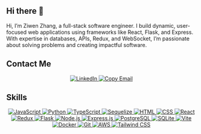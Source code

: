 ## Hi there 👋

Hi, I’m Ziwen Zhang, a full-stack software engineer. I build dynamic, user-focused web applications using frameworks like React, Flask, and Express. With expertise in databases, APIs, Redux, and WebSocket, I’m passionate about solving problems and creating impactful software.

<h2>Contact Me</h2>
<p align="center">
    <a href="https://www.linkedin.com/in/ziwen-zhang-a6a73216b/" title="LinkedIn Profile">
        <img src="https://skillicons.dev/icons?i=linkedin" alt="LinkedIn" />
    </a>
    <a href="javascript:void(0)" title="Copy Email" onclick="copyEmailToClipboard()">
        <img src="https://skillicons.dev/icons?i=gmail" alt="Copy Email" />
    </a>
</p>

<script>
    function copyEmailToClipboard() {
        const email = "ziwenzhang124@gmail.com";
        navigator.clipboard.writeText(email).then(() => {
            alert("Email address copied to clipboard!");
        }).catch(err => {
            alert("Failed to copy email address. Please try again.");
        });
    }
</script>

<h2>Skills</h2>
<p align="center">
  <a href="https://skillicons.dev" title="JavaScript">
    <img src="https://skillicons.dev/icons?i=js" alt="JavaScript" />
  </a>
  <a href="https://skillicons.dev" title="Python">
    <img src="https://skillicons.dev/icons?i=py" alt="Python" />
  </a>
  <a href="https://skillicons.dev" title="TypeScript">
    <img src="https://skillicons.dev/icons?i=ts" alt="TypeScript" />
  </a>
  <a href="https://skillicons.dev" title="Sequelize">
    <img src="https://skillicons.dev/icons?i=sequelize" alt="Sequelize" />
  </a>
  <a href="https://skillicons.dev" title="HTML">
    <img src="https://skillicons.dev/icons?i=html" alt="HTML" />
  </a>
  <a href="https://skillicons.dev" title="CSS">
    <img src="https://skillicons.dev/icons?i=css" alt="CSS" />
  </a>
  <a href="https://skillicons.dev" title="React">
    <img src="https://skillicons.dev/icons?i=react" alt="React" />
  </a>
  <a href="https://skillicons.dev" title="Redux">
    <img src="https://skillicons.dev/icons?i=redux" alt="Redux" />
  </a>
  <a href="https://skillicons.dev" title="Flask">
    <img src="https://skillicons.dev/icons?i=flask" alt="Flask" />
  </a>
  <a href="https://skillicons.dev" title="Node.js">
    <img src="https://skillicons.dev/icons?i=nodejs" alt="Node.js" />
  </a>
  <a href="https://skillicons.dev" title="Express.js">
    <img src="https://skillicons.dev/icons?i=express" alt="Express.js" />
  </a>
  <a href="https://skillicons.dev" title="PostgreSQL">
    <img src="https://skillicons.dev/icons?i=postgres" alt="PostgreSQL" />
  </a>
  <a href="https://skillicons.dev" title="SQLite">
    <img src="https://skillicons.dev/icons?i=sqlite" alt="SQLite" />
  </a>
  <a href="https://skillicons.dev" title="Vite">
    <img src="https://skillicons.dev/icons?i=vite" alt="Vite" />
  </a>
  <a href="https://skillicons.dev" title="Docker">
    <img src="https://skillicons.dev/icons?i=docker" alt="Docker" />
  </a>
  <a href="https://skillicons.dev" title="Git">
    <img src="https://skillicons.dev/icons?i=git" alt="Git" />
  </a>
  <a href="https://skillicons.dev" title="AWS">
    <img src="https://skillicons.dev/icons?i=aws" alt="AWS" />
  </a>
  <a href="https://skillicons.dev" title="Tailwind CSS">
    <img src="https://skillicons.dev/icons?i=tailwind" alt="Tailwind CSS" />
  </a>
</p>
